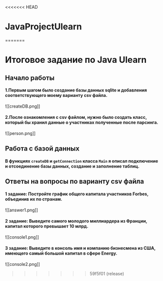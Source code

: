 <<<<<<< HEAD
# JavaProjectUlearn
=======
# Итоговое задание по Java Ulearn

## Начало работы

#### 1.Первым шагом было создание базы данных sqlite и добавления соответствующего моему варианту csv файла.

![[createDB.png]]

#### 2.После ознакомления с csv файлом, нужно было создать класс, который бы хранил данные о участниках полученные после парсинга.

![[person.png]]

## Работа с базой данных
#### В функциях `createDB` и `getConnection` класса `Main` я описал подключение и отсоединение базы данных, создание и заполнение таблиц.

## Ответы на вопросы по варианту csv файла

#### 1 задание: Постройте график общего капитала участников Forbes, объединив их по странам.

![[answer1.png]]

#### 2 задание: Выведите самого молодого миллиардера из Франции, капитал которого превышает 10 млрд.

![[console1.png]]

#### 3 задание: Выведите в консоль имя и компанию бизнесмена из США, имеющего самый большой капитал в сфере Energy.

![[console2.png]]
>>>>>>> 59f5f01 (release)
